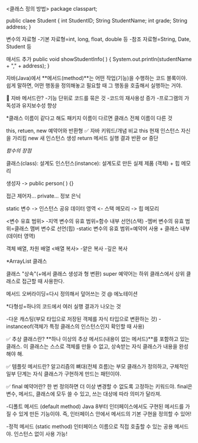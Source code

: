 <클래스 정의 방법>
package classpart;

public claee Student {
    int StudentID;
    String StudentName;
    int grade;
    String address;
}

변수의 자료형
-기본 자료형=int, long, float, double 등
-참조 자료형=String, Date, Student 등

매서드 추가
public void showStudentInfo( ) {
    System.out.println(studentName + "," + address);
  }
 
자바(Java)에서 **메서드(method)**는 어떤 작업(기능)을 수행하는 코드 블록이야.
쉽게 말하면, 어떤 행동을 정의해놓고 필요할 때 그 행동을 호출해서 실행하는 거야.

🔧 자바 메서드란?
-기능 단위로 코드를 묶은 것
-코드의 재사용성 증가
-프로그램의 가독성과 유지보수성 향상

*클래스 이름이 같다고 해도 패키지 이름이 다르면 클래스 전체 이름이 다른 것

  this, retuen, new 예약어와 반환형
  ✅ 자바 키워드/개념 비교
this	현재 인스턴스 자신을 가리킴
new	새 인스턴스 생성
return	메서드 실행 결과 반환 or 중단

  *함수의 장점*

클래스(class): 설계도
인스턴스(instance): 설계도로 만든 실제 제품 (객체) + 힙 메모리

생성자 -> public person( ) {}
 
접근 제어자... private... 정보 은닉

static 변수 -> 인스턴스 공유
데이터 영역 <- 스택 메모리 -> 힙 메모리

<변수 유효 범위>
-지역 변수의 유효 범위=함수 내부 선언(스택)
-멤버 변수의 유효 범위=클래스 맴버 변수로 선언(힙)
-static 변수의 유효 범위=예약어 사용 + 클래스 내부(데이터 영역)


객체 배열, 차원 배열
<배열 복사>
-얕은 복사
-깊은 복사

*ArrayList 클래스

클래스 "상속"(+에서 클래스 생성과 형 변환)
super 예약어는 하위 클래스에서 상위 클래스로 접근할 때 사용한다.

메서드 오버라이딩=다시 정의해서 덮어쓰는 것
@ 에노테이션

*다형성=하나의 코드에서 여러 실행 결과가 나오는 것

-다운 캐스팅(부모 타입으로 저장된 객체를 자식 타입으로 변환하는 것)
-instanceof(객체가 특정 클래스의 인스턴스인지 확인할 때 사용)

✅ 추상 클래스란?
**하나 이상의 추상 메서드(내용이 없는 메서드)**를 포함하고 있는 클래스.
이 클래스는 스스로 객체를 만들 수 없고, 상속받는 자식 클래스가 내용을 완성해야 해.

✅ 템플릿 메서드란?
알고리즘의 뼈대(전체 흐름)는 부모 클래스가 정의하고,
구체적인 일부 단계는 자식 클래스가 구현하게 만드는 패턴이야.

✅ final 예약어란?
한 번 정의하면 더 이상 변경할 수 없도록 고정하는 키워드야.
final은 변수, 메서드, 클래스에 모두 쓸 수 있고, 쓰는 대상에 따라 의미가 달라져.

-디폴트 메서드 (default method)
Java 8부터 인터페이스에서도 구현된 메서드를 가질 수 있게 만든 기능이야.
즉, 인터페이스 안에서 메서드의 기본 구현을 정의할 수 있어!

-정적 메서드 (static method) 
인터페이스 이름으로 직접 호출할 수 있는 공용 메서드야.
인스턴스 없이 사용 가능! 